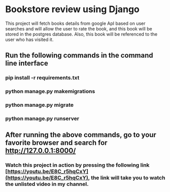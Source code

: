 # Bookstore review using Django 

This project will fetch books details from google ApI based on user searches and will allow the user to rate the book, and this book will be stored in the postgres database. Also, this book will be referenced to the user who has visited it. 

## Run the following commands in the command line interface


### pip install -r requirements.txt
### python manage.py makemigrations
### python manage.py migrate
### python manage.py runserver


## After running the above commands, go to your favorite browser and search for http://127.0.0.1:8000/


### Watch this project in action by pressing the following link [https://youtu.be/E8C_r5hqCxY](https://youtu.be/E8C_r5hqCxY), the link will take you to watch the unlisted video in my channel.
